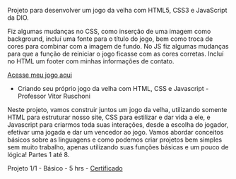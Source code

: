 
Projeto para desenvolver um jogo da velha com HTML5, CSS3 e JavaScript da DIO. 

Fiz algumas mudanças no CSS, como inserção de uma imagem como background, incluí uma fonte para o título do jogo, bem como troca de cores para combinar com a imagem de fundo. No JS fiz algumas mudanças para que a função de reiniciar o jogo ficasse com as cores corretas. Incluí no HTML um footer com minhas informações de contato.

<a href="https://danianith.github.io/BootCamp_JavaScript_Game_Developer/projeto_jogo_da_velha/index.html">Acesse meu jogo aqui</a>

* Criando seu próprio jogo da velha com HTML, CSS e Javascript - Professor Vitor Ruschoni

Neste projeto, vamos construir juntos um jogo da velha, utilizando somente HTML para estruturar nosso site, CSS para estilizar e dar vida a ele, e Javascript para criarmos toda suas interações, desde a escolha do jogador, efetivar uma jogada e dar um vencedor ao jogo. Vamos abordar conceitos básicos sobre as linguagens e como podemos criar projetos bem simples sem muito trabalho, apenas utilizando suas funções básicas e um pouco de lógica!
Partes 1 até 8.

Projeto 1/1 - Básico - 5 hrs - <a href="https://certificates.digitalinnovation.one/">Certificado</a>

